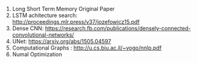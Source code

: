 1. Long Short Term Memory Original Paper
2. LSTM achitecture search: http://proceedings.mlr.press/v37/jozefowicz15.pdf
3. Dense CNN: https://research.fb.com/publications/densely-connected-convolutional-networks/ 
4. UNet: https://arxiv.org/abs/1505.04597
5. Computational Graphs : http://u.cs.biu.ac.il/~yogo/nnlp.pdf
6. Numal Optimization 
